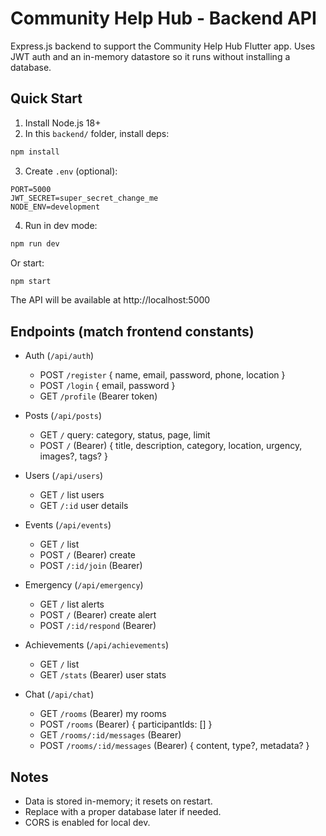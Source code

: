 # Community Help Hub - Backend API

Express.js backend to support the Community Help Hub Flutter app. Uses JWT auth and an in-memory datastore so it runs without installing a database.

## Quick Start

1. Install Node.js 18+
2. In this `backend/` folder, install deps:
```bash
npm install
```
3. Create `.env` (optional):
```
PORT=5000
JWT_SECRET=super_secret_change_me
NODE_ENV=development
```
4. Run in dev mode:
```bash
npm run dev
```
Or start:
```bash
npm start
```

The API will be available at http://localhost:5000

## Endpoints (match frontend constants)

- Auth (`/api/auth`)
  - POST `/register` { name, email, password, phone, location }
  - POST `/login` { email, password }
  - GET `/profile` (Bearer token)

- Posts (`/api/posts`)
  - GET `/` query: category, status, page, limit
  - POST `/` (Bearer) { title, description, category, location, urgency, images?, tags? }

- Users (`/api/users`)
  - GET `/` list users
  - GET `/:id` user details

- Events (`/api/events`)
  - GET `/` list
  - POST `/` (Bearer) create
  - POST `/:id/join` (Bearer)

- Emergency (`/api/emergency`)
  - GET `/` list alerts
  - POST `/` (Bearer) create alert
  - POST `/:id/respond` (Bearer)

- Achievements (`/api/achievements`)
  - GET `/` list
  - GET `/stats` (Bearer) user stats

- Chat (`/api/chat`)
  - GET `/rooms` (Bearer) my rooms
  - POST `/rooms` (Bearer) { participantIds: [] }
  - GET `/rooms/:id/messages` (Bearer)
  - POST `/rooms/:id/messages` (Bearer) { content, type?, metadata? }

## Notes
- Data is stored in-memory; it resets on restart.
- Replace with a proper database later if needed.
- CORS is enabled for local dev.
